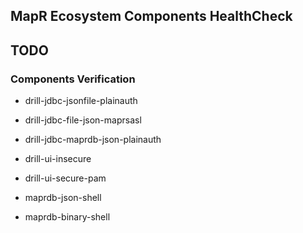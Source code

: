## MapR Ecosystem Components HealthCheck

## TODO

### Components Verification

* drill-jdbc-jsonfile-plainauth

* drill-jdbc-file-json-maprsasl

* drill-jdbc-maprdb-json-plainauth

* drill-ui-insecure

* drill-ui-secure-pam

* maprdb-json-shell

* maprdb-binary-shell